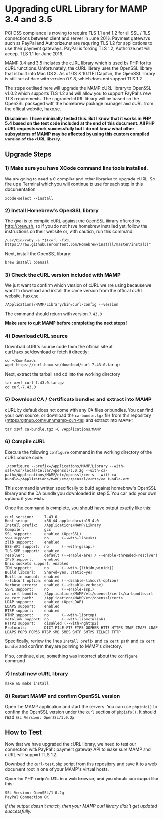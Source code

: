 # Upgrading cURL Library for MAMP 3.4 and 3.5

PCI DSS compliance is moving to require TLS 1.1 and 1.2 for all SSL / TLS connections between client and server in June 2016. Payment gateways such as PayPal and Authorize.net are requiring TLS 1.2 for applications to use their payment gateways. PayPal is forcing TLS 1.2, Authorize.net will accept TLS 1.1 for June 2016.

MAMP 3.4 and 3.5 includes the cURL library which is used by PHP for its cURL functions. Unfortunately, the cURL library uses the OpenSSL library that is built into Mac OS X. As of OS X 10.11 El Capitan, the OpenSSL library is still out of date with version 0.9.8, which does not support TLS 1.2.

The steps outlined here will upgrade the MAMP cURL library to OpenSSL v1.0.2 which supports TLS 1.2 and will allow you to support PayPal's new TLS requirements. The upgraded cURL library will be based on the OpenSSL packaged with the homebrew package manager and cURL from the offical website, haxx.se.

**Disclaimer: I have minimally tested this. But I know that it works in PHP 5.4 based on the test code included at the end of this document. All PHP cURL requests work successfully but I do not know what other subsystems of MAMP may be affected by using this custom compiled version of the cURL library.**

## Upgrade Steps

### 1) Make sure you have XCode command line tools installed.

We are going to need a C compiler and other libraries to upgrade cURL. So fire up a Terminal which you will continue to use for each step in this documentation.

    xcode-select --install

### 2) Install Homebrew's OpenSSL library

The goal is to compile cURL against the OpenSSL library offered by http://brew.sh, so if you do not have homebrew installed yet, follow the instructions on their website or, with caution, run this command:

    /usr/bin/ruby -e "$(curl -fsSL https://raw.githubusercontent.com/Homebrew/install/master/install)"

Next, install the OpenSSL library:

    brew install openssl

### 3) Check the cURL version included with MAMP

We just want to confirm which version of cURL we are using because we want to download and install the same version from the official cURL website, haxx.se

    /Applications/MAMP/Library/bin/curl-config --version

The command should return with version `7.43.0`

**Make sure to quit MAMP before completing the next steps!**

### 4) Download cURL source

Download cURL's source code from the official site at curl.haxx.se/download or fetch it directly:

    cd ~/Downloads
    wget https://curl.haxx.se/download/curl-7.43.0.tar.gz

Next, extract the tarball and cd into the working directory

    tar xzvf curl-7.43.0.tar.gz
    cd curl-7.43.0

### 5) Download CA / Certificate bundles and extract into MAMP

cURL by default does not come with any CA files or bundles. You can find your own source, or download the `ca-bundle.tgz` file from this repository (https://github.com/lunr/mamp-curl-tls) and extract into MAMP:

    tar xzvf ca-bundle.tgz -C /Applications/MAMP

### 6) Compile cURL

Execute the following `configure` command in the working directory of the cURL source code:

    ./configure --prefix=/Applications/MAMP/Library --with-ssl=/usr/local/Cellar/openssl/1.0.2g --with-ca-path=/Applications/MAMP/etc/openssl/certs --with-ca-bundle=/Applications/MAMP/etc/openssl/certs/ca-bundle.crt

This command is written specifically to build against homebrew's OpenSSL library and the CA bundle you downloaded in step 5. You can add your own options if you wish.

Once the command is complete, you should have output exactly like this:

    curl version:     7.43.0
    Host setup:       x86_64-apple-darwin15.4.0
    Install prefix:   /Applications/MAMP/Library
    Compiler:         gcc
    SSL support:      enabled (OpenSSL)
    SSH support:      no      (--with-libssh2)
    zlib support:     enabled
    GSS-API support:  no      (--with-gssapi)
    TLS-SRP support:  enabled
    resolver:         default (--enable-ares / --enable-threaded-resolver)
    IPv6 support:     enabled
    Unix sockets support: enabled
    IDN support:      no      (--with-{libidn,winidn})
    Build libcurl:    Shared=yes, Static=yes
    Built-in manual:  enabled
    --libcurl option: enabled (--disable-libcurl-option)
    Verbose errors:   enabled (--disable-verbose)
    SSPI support:     no      (--enable-sspi)
    ca cert bundle:   /Applications/MAMP/etc/openssl/certs/ca-bundle.crt
    ca cert path:     /Applications/MAMP/etc/openssl/certs
    LDAP support:     enabled (OpenLDAP)
    LDAPS support:    enabled
    RTSP support:     enabled
    RTMP support:     no      (--with-librtmp)
    metalink support: no      (--with-libmetalink)
    HTTP2 support:    disabled (--with-nghttp2)
    Protocols:        DICT FILE FTP FTPS GOPHER HTTP HTTPS IMAP IMAPS LDAP LDAPS POP3 POP3S RTSP SMB SMBS SMTP SMTPS TELNET TFTP

Specifically, review the lines `Install prefix` and `ca cert path` and `ca cert bundle` and confirm they are pointing to MAMP's directory.

If so, continue, else, something was incorrect about the `configure` command

### 7) Install new cURL library

    make && make install

### 8) Restart MAMP and confirm OpenSSL version

Open the MAMP application and start the servers. You can use `phpinfo()` to confirm the OpenSSL version under the `curl` section of `phpinfo()`. It should read `SSL Version: OpenSSL/1.0.2g`

## How to Test

Now that we have upgraded the cURL library, we need to test our connection with PayPal's payment gateway API to make sure MAMP and cURL will support TLS 1.2.

Download the `curl-test.php` script from this repository and save it to a web document root in one of your MAMP's virtual hosts.

Open the PHP script's URL in a web browser, and you should see output like this:

    SSL Version: OpenSSL/1.0.2g
    PayPal_Connection_OK

_If the output doesn't match, then your MAMP curl library didn't get updated successfully._
